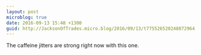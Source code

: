 ```yaml
---
layout: post
microblog: true
date: 2016-09-13 15:48 +1300
guid: http://JacksonOfTrades.micro.blog/2016/09/13/t775526520248872964.html
---
```

The caffeine jitters are strong right now with this one.
